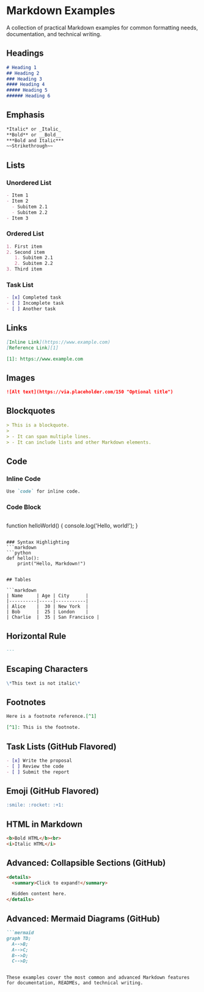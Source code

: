 # Markdown Examples

A collection of practical Markdown examples for common formatting needs, documentation, and technical writing.

## Headings

```markdown
# Heading 1
## Heading 2
### Heading 3
#### Heading 4
##### Heading 5
###### Heading 6
```

## Emphasis

```markdown
*Italic* or _Italic_
**Bold** or __Bold__
***Bold and Italic***
~~Strikethrough~~
```

## Lists

### Unordered List
```markdown
- Item 1
- Item 2
  - Subitem 2.1
  - Subitem 2.2
- Item 3
```

### Ordered List
```markdown
1. First item
2. Second item
   1. Subitem 2.1
   2. Subitem 2.2
3. Third item
```

### Task List
```markdown
- [x] Completed task
- [ ] Incomplete task
- [ ] Another task
```

## Links

```markdown
[Inline Link](https://www.example.com)
[Reference Link][1]

[1]: https://www.example.com
```

## Images

```markdown
![Alt text](https://via.placeholder.com/150 "Optional title")
```

## Blockquotes

```markdown
> This is a blockquote.
> 
> - It can span multiple lines.
> - It can include lists and other Markdown elements.
```

## Code

### Inline Code
```markdown
Use `code` for inline code.
```

### Code Block
```markdown
```
function helloWorld() {
  console.log('Hello, world!');
}
```

### Syntax Highlighting
```markdown
```python
def hello():
    print("Hello, Markdown!")
```
```

## Tables

```markdown
| Name     | Age | City      |
|----------|-----|-----------|
| Alice    |  30 | New York  |
| Bob      |  25 | London    |
| Charlie  |  35 | San Francisco |
```

## Horizontal Rule

```markdown
---
```

## Escaping Characters

```markdown
\*This text is not italic\*
```

## Footnotes

```markdown
Here is a footnote reference.[^1]

[^1]: This is the footnote.
```

## Task Lists (GitHub Flavored)

```markdown
- [x] Write the proposal
- [ ] Review the code
- [ ] Submit the report
```

## Emoji (GitHub Flavored)

```markdown
:smile: :rocket: :+1:
```

## HTML in Markdown

```markdown
<b>Bold HTML</b><br>
<i>Italic HTML</i>
```

## Advanced: Collapsible Sections (GitHub)

```markdown
<details>
  <summary>Click to expand!</summary>

  Hidden content here.
</details>
```

## Advanced: Mermaid Diagrams (GitHub)

```markdown
```mermaid
graph TD;
  A-->B;
  A-->C;
  B-->D;
  C-->D;
```
```

These examples cover the most common and advanced Markdown features for documentation, READMEs, and technical writing. 